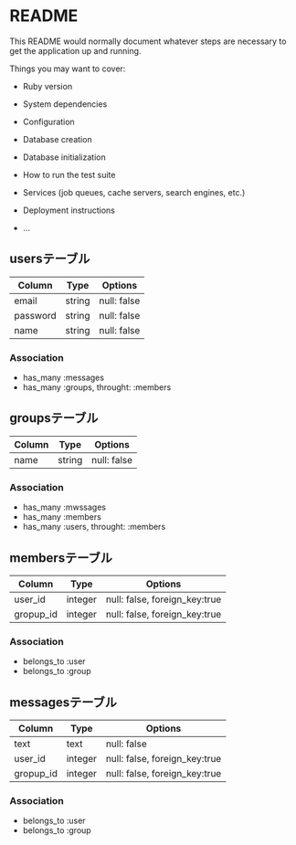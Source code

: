 # README

This README would normally document whatever steps are necessary to get the
application up and running.

Things you may want to cover:

* Ruby version

* System dependencies

* Configuration

* Database creation

* Database initialization

* How to run the test suite

* Services (job queues, cache servers, search engines, etc.)

* Deployment instructions

* ...



## usersテーブル
|Column|Type|Options|
|------|----|-------|
|email|string|null: false|
|password|string|null: false|
|name|string|null: false|
### Association
- has_many :messages
- has_many :groups, throught: :members

## groupsテーブル
|Column|Type|Options|
|------|----|-------|
|name|string|null: false|
### Association
- has_many :mwssages
- has_many :members
- has_many :users, throught: :members

## membersテーブル
|Column|Type|Options|
|------|----|-------|
|user_id|integer|null: false, foreign_key:true|
|gropup_id|integer|null: false, foreign_key:true|
### Association
- belongs_to :user
- belongs_to :group

## messagesテーブル
|Column|Type|Options|
|------|----|-------|
|text|text|null: false|
|user_id|integer|null: false, foreign_key:true|
|gropup_id|integer|null: false, foreign_key:true|
### Association
- belongs_to :user
- belongs_to :group